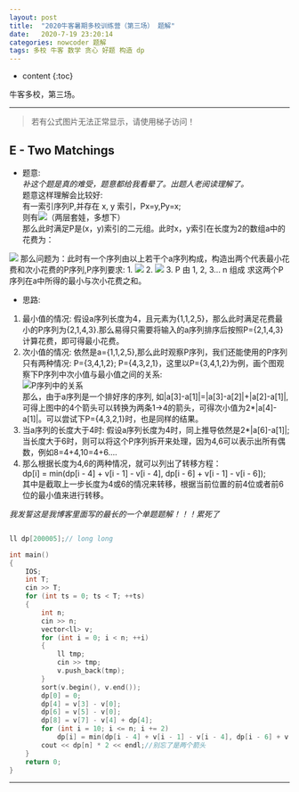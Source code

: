 ```yaml
---
layout: post
title:  "2020牛客暑期多校训练营（第三场） 题解"
date:   2020-7-19 23:20:14
categories: nowcoder 题解
tags: 多校 牛客 数学 贪心 好题 构造 dp
---
```


* content
{:toc}

牛客多校，第三场。



---

> 若有公式图片无法正常显示，请使用梯子访问！

## E - Two Matchings

* 题意:  
*补这个题是真的难受，题意都给我看晕了。出题人老阅读理解了。*  
题意这样理解会比较好:  
有一索引序列P,并存在 x, y 索引，Px=y,Py=x;  
则有<img src="https://latex.codecogs.com/svg.latex?p_{p_x} = y;  p_{p_y} = x">（两层套娃，多想下）  
那么此时满足P是(x，y)索引的二元组。此时x，y索引在长度为2的数组a中的花费为：  
<img src="https://latex.codecogs.com/svg.latex?(|a_x-a_y|+|a_y-a_x|)/2%20=%20|a_x-a_y|">  
那么问题为：此时有一个序列由以上若干个a序列构成，构造出两个代表最小花费和次小花费的P序列,P序列要求:  
1. <img src="https://latex.codecogs.com/svg.latex?p_i \ne i">
2. <img src="https://latex.codecogs.com/svg.latex?p_p_i = i">
3. P 由 1, 2, 3... n 组成  
求这两个P序列在a中所得的最小与次小花费之和。

* 思路:  
 1. 最小值的情况:  假设a序列长度为4，且元素为{1,1,2,5}，那么此时满足花费最小的P序列为{2,1,4,3}.那么易得只需要将输入的a序列排序后按照P={2,1,4,3}计算花费，即可得最小花费。
 2. 次小值的情况:  依然是a={1,1,2,5},那么此时观察P序列，我们还能使用的P序列只有两种情况: P={3,4,1,2}; P={4,3,2,1}，这里以P={3,4,1,2}为例，画个图观察下P序列中次小值与最小值之间的关系:   
 ![P序列中的关系]()  
 那么，由于a序列是一个排好序的序列, 如|a[3]-a[1]|=|a[3]-a[2]|+|a[2]-a[1]|,可得上图中的4个箭头可以转换为两条1->4的箭头，可得次小值为2*|a[4]-a[1]|。可以尝试下P={4,3,2,1}时，也是同样的结果。
 3. 当a序列的长度大于4时:  假设a序列长度为4时，同上推导依然是2*|a[6]-a[1]|; 当长度大于6时，则可以将这个P序列拆开来处理，因为4,6可以表示出所有偶数，例如8=4+4,10=4+6....
 4. 那么根据长度为4,6的两种情况，就可以列出了转移方程：  
 dp[i] = min(dp[i - 4] + v[i - 1] - v[i - 4], dp[i - 6] + v[i - 1] - v[i - 6]);  
 其中是截取上一步长度为4或6的情况来转移，根据当前位置的前4位或者前6位的最小值来进行转移。

*我发誓这是我博客里面写的最长的一个单题题解！！！累死了*

```c++

ll dp[200005];// long long

int main()
{
    IOS;
    int T;
    cin >> T;
    for (int ts = 0; ts < T; ++ts)
    {
        int n;
        cin >> n;
        vector<ll> v;
        for (int i = 0; i < n; ++i)
        {
            ll tmp;
            cin >> tmp;
            v.push_back(tmp);
        }
        sort(v.begin(), v.end());
        dp[0] = 0;
        dp[4] = v[3] - v[0];
        dp[6] = v[5] - v[0];
        dp[8] = v[7] - v[4] + dp[4];
        for (int i = 10; i <= n; i += 2)
            dp[i] = min(dp[i - 4] + v[i - 1] - v[i - 4], dp[i - 6] + v[i - 1] - v[i - 6]);
        cout << dp[n] * 2 << endl;//别忘了是两个箭头
    }
    return 0;
}

```

---
